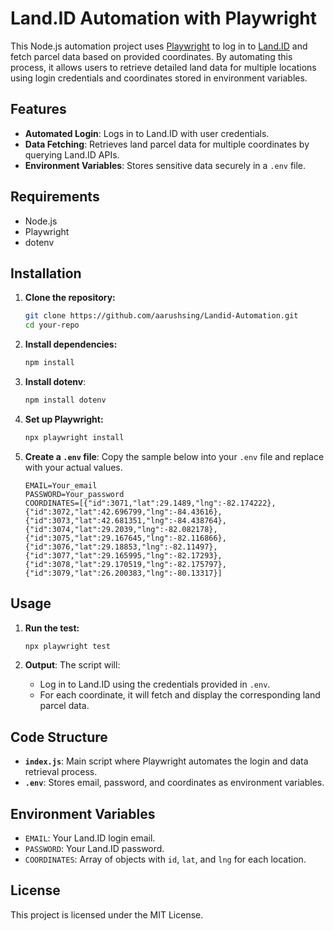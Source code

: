 
# Land.ID Automation with Playwright

This Node.js automation project uses [Playwright](https://playwright.dev/) to log in to [Land.ID](https://id.land) and fetch parcel data based on provided coordinates. By automating this process, it allows users to retrieve detailed land data for multiple locations using login credentials and coordinates stored in environment variables.

## Features

- **Automated Login**: Logs in to Land.ID with user credentials.
- **Data Fetching**: Retrieves land parcel data for multiple coordinates by querying Land.ID APIs.
- **Environment Variables**: Stores sensitive data securely in a `.env` file.

## Requirements

- Node.js 
- Playwright
- dotenv

## Installation

1. **Clone the repository:**
   ```bash
   git clone https://github.com/aarushsing/Landid-Automation.git
   cd your-repo
   ```

2. **Install dependencies:**
   ```bash
   npm install
   ```

3. **Install dotenv**:
   ```bash
   npm install dotenv
   ```

4. **Set up Playwright:**
   ```bash
   npx playwright install
   ```

5. **Create a `.env` file**: Copy the sample below into your `.env` file and replace with your actual values.

   ```dotenv
   EMAIL=Your_email
   PASSWORD=Your_password
   COORDINATES=[{"id":3071,"lat":29.1489,"lng":-82.174222},{"id":3072,"lat":42.696799,"lng":-84.43616},{"id":3073,"lat":42.681351,"lng":-84.438764},{"id":3074,"lat":29.2039,"lng":-82.082178},{"id":3075,"lat":29.167645,"lng":-82.116866},{"id":3076,"lat":29.18853,"lng":-82.11497},{"id":3077,"lat":29.165995,"lng":-82.17293},{"id":3078,"lat":29.170519,"lng":-82.175797},{"id":3079,"lat":26.200383,"lng":-80.13317}]
   ```

## Usage

1. **Run the test:**
   ```bash
   npx playwright test
   ```

2. **Output**:
   The script will:
   - Log in to Land.ID using the credentials provided in `.env`.
   - For each coordinate, it will fetch and display the corresponding land parcel data.

## Code Structure

- **`index.js`**: Main script where Playwright automates the login and data retrieval process.
- **`.env`**: Stores email, password, and coordinates as environment variables.

## Environment Variables

- `EMAIL`: Your Land.ID login email.
- `PASSWORD`: Your Land.ID password.
- `COORDINATES`: Array of objects with `id`, `lat`, and `lng` for each location.

## License

This project is licensed under the MIT License.
